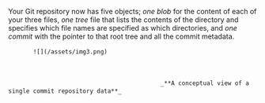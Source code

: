 Your Git repository now has five objects; _one blob_ for the content of each of your three files, _one tree_ file that lists the contents of the directory and specifies which file names are specified as which directories, and _one commit_ with the pointer to that root tree and all the commit metadata.





           ![](/assets/img3.png)                 



                                               _**A conceptual view of a single commit repository data**_

